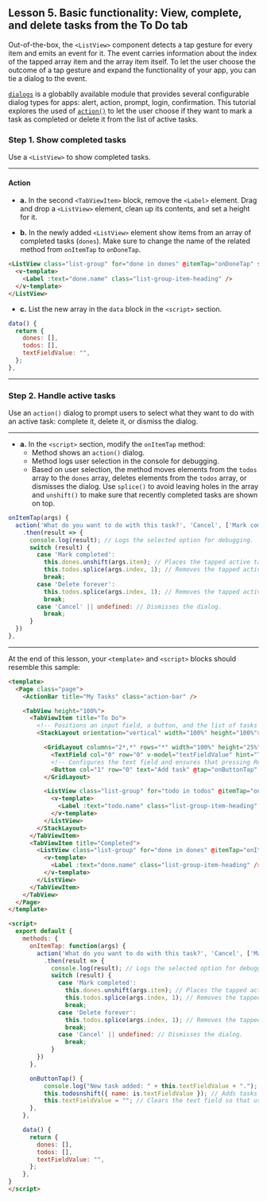 ## Lesson 5. Basic functionality: View, complete, and delete tasks from the To Do tab

Out-of-the-box, the `<ListView>` component detects a tap gesture for every item and emits an event for it. The event carries information about the index of the tapped array item and the array item itself. To let the user choose the outcome of a tap gesture and expand the functionality of your app, you can tie a dialog to the event.

[`dialogs`](https://docs.nativescript.org/api-reference/modules/_ui_dialogs_) is a globablly available module that provides several configurable dialog types for apps: alert, action, prompt, login, confirmation. This tutorial explores the used of [`action()`](https://nativescript-vue.org/en/docs/elements/dialogs/action/) to let the user choose if they want to mark a task as completed or delete it from the list of active tasks.

### Step 1. Show completed tasks

Use a `<ListView>` to show completed tasks.

<hr data-action="start" />

#### Action

* **a.** In the second `<TabViewItem>` block, remove the `<Label>` element. Drag and drop a `<ListView>` element, clean up its contents, and set a height for it.

* **b.** In the newly added `<ListView>` element show items from an array of completed tasks (`dones`). Make sure to change the name of the related method from `onItemTap` to `onDoneTap`.

```HTML
<ListView class="list-group" for="done in dones" @itemTap="onDoneTap" style="height:75%">
  <v-template>
    <Label :text="done.name" class="list-group-item-heading" />
  </v-template>
</ListView>
```

* **c.** List the new array in the `data` block in the `<script>` section.

```JavaScript
data() {
  return {
    dones: [],
    todos: [],
    textFieldValue: "",
  };
},
```

<hr data-action="end" />

### Step 2. Handle active tasks

Use an `action()` dialog to prompt users to select what they want to do with an active task: complete it, delete it, or dismiss the dialog.

<hr data-action="start" />

* **a.** In the `<script>` section, modify the `onItemTap` method:
  * Method shows an `action()` dialog.
  * Method logs user selection in the console for debugging.
  * Based on user selection, the method moves elements from the `todos` array to the `dones` array, deletes elements from the `todos` array, or dismisses the dialog. Use `splice()` to avoid leaving holes in the array and `unshift()` to make sure that recently completed tasks are shown on top.

```JavaScript
onItemTap(args) {
  action('What do you want to do with this task?', 'Cancel', ['Mark completed', 'Delete forever'])
    .then(result => {
      console.log(result); // Logs the selected option for debugging.
      switch (result) {
        case 'Mark completed':
          this.dones.unshift(args.item); // Places the tapped active task at the top of the completed tasks.
          this.todos.splice(args.index, 1); // Removes the tapped active task.
          break;
        case 'Delete forever':
          this.todos.splice(args.index, 1); // Removes the tapped active task.
          break;
        case 'Cancel' || undefined: // Dismisses the dialog.
          break;
      }
  }) 
},
```

<hr data-action="end" />

At the end of this lesson, your `<template>` and `<script>` blocks should resemble this sample:

```HTML
<template>
  <Page class="page">
    <ActionBar title="My Tasks" class="action-bar" />

    <TabView height="100%">
      <TabViewItem title="To Do">
        <!-- Positions an input field, a button, and the list of tasks in a vertical stack. -->
        <StackLayout orientation="vertical" width="100%" height="100%">

          <GridLayout columns="2*,*" rows="*" width="100%" height="25%">
            <TextField col="0" row="0" v-model="textFieldValue" hint="Type new task..." editable="true" @returnPress="onButtonTap" />
            <!-- Configures the text field and ensures that pressing Return on the keyboard produces the same result as tapping the button. -->
            <Button col="1" row="0" text="Add task" @tap="onButtonTap" />
          </GridLayout>

          <ListView class="list-group" for="todo in todos" @itemTap="onItemTap" style="height:75%">
            <v-template>
              <Label :text="todo.name" class="list-group-item-heading" />
            </v-template>
          </ListView>
        </StackLayout>
      </TabViewItem>
      <TabViewItem title="Completed">
        <ListView class="list-group" for="done in dones" @itemTap="onItemTap" style="height:75%">
          <v-template>
            <Label :text="done.name" class="list-group-item-heading" />
          </v-template>
        </ListView>
      </TabViewItem>
    </TabView>
  </Page>
</template>

<script>
  export default {
    methods: {
      onItemTap: function(args) {
        action('What do you want to do with this task?', 'Cancel', ['Mark completed', 'Delete forever']) 
          .then(result => { 
            console.log(result); // Logs the selected option for debugging.
            switch (result) {
              case 'Mark completed': 
                this.dones.unshift(args.item); // Places the tapped active task at the top of the completed tasks.
                this.todos.splice(args.index, 1); // Removes the tapped active  task.
                break;
              case 'Delete forever':
                this.todos.splice(args.index, 1); // Removes the tapped active task.
                break; 
              case 'Cancel' || undefined: // Dismisses the dialog.
                break; 
            }
        })
      },

      onButtonTap() {
          console.log("New task added: " + this.textFieldValue + "."); // Logs the newly added task in the console for bugging.
          this.todosnshift({ name: is.textFieldValue }); // Adds tasks in the ToDo array. Newly added tasks are immediately shown on the screen.
          this.textFieldValue = ""; // Clears the text field so that users can start adding new tasks immediately.
      },
    },

    data() {
      return {
        dones: [],
        todos: [],
        textFieldValue: "",
      };
    },
}
</script>
```
